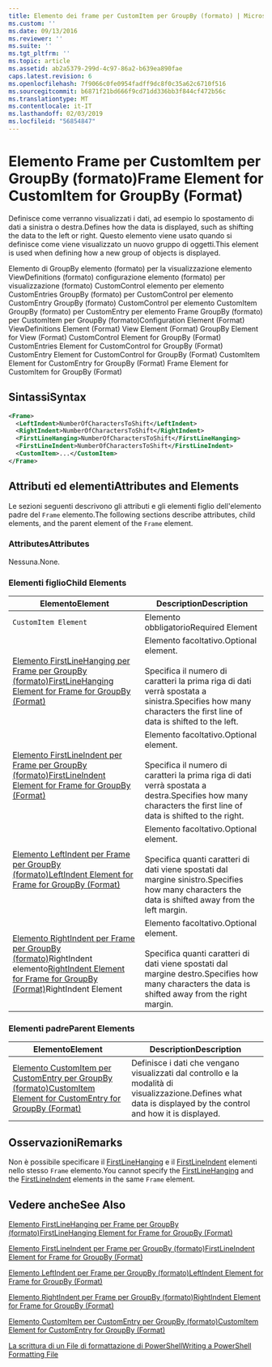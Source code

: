 ```yaml
---
title: Elemento dei frame per CustomItem per GroupBy (formato) | Microsoft Docs
ms.custom: ''
ms.date: 09/13/2016
ms.reviewer: ''
ms.suite: ''
ms.tgt_pltfrm: ''
ms.topic: article
ms.assetid: ab2a5379-299d-4c97-86a2-b639ea890fae
caps.latest.revision: 6
ms.openlocfilehash: 7f9066c0fe0954fadff9dc8f0c35a62c6710f516
ms.sourcegitcommit: b6871f21bd666f9cd71dd336bb3f844cf472b56c
ms.translationtype: MT
ms.contentlocale: it-IT
ms.lasthandoff: 02/03/2019
ms.locfileid: "56854847"
---
```

# <a name="frame-element-for-customitem-for-groupby-format"></a><span data-ttu-id="26d3f-102">Elemento Frame per CustomItem per GroupBy (formato)</span><span class="sxs-lookup"><span data-stu-id="26d3f-102">Frame Element for CustomItem for GroupBy (Format)</span></span>

<span data-ttu-id="26d3f-103">Definisce come verranno visualizzati i dati, ad esempio lo spostamento di dati a sinistra o destra.</span><span class="sxs-lookup"><span data-stu-id="26d3f-103">Defines how the data is displayed, such as shifting the data to the left or right.</span></span> <span data-ttu-id="26d3f-104">Questo elemento viene usato quando si definisce come viene visualizzato un nuovo gruppo di oggetti.</span><span class="sxs-lookup"><span data-stu-id="26d3f-104">This element is used when defining how a new group of objects is displayed.</span></span>

<span data-ttu-id="26d3f-105">Elemento di GroupBy elemento (formato) per la visualizzazione elemento ViewDefinitions (formato) configurazione elemento (formato) per visualizzazione (formato) CustomControl elemento per elemento CustomEntries GroupBy (formato) per CustomControl per elemento CustomEntry GroupBy (formato) CustomControl per elemento CustomItem GroupBy (formato) per CustomEntry per elemento Frame GroupBy (formato) per CustomItem per GroupBy (formato)</span><span class="sxs-lookup"><span data-stu-id="26d3f-105">Configuration Element (Format) ViewDefinitions Element (Format) View Element (Format) GroupBy Element for View (Format) CustomControl Element for GroupBy (Format) CustomEntries Element for CustomControl for GroupBy (Format) CustomEntry Element for CustomControl for GroupBy (Format) CustomItem Element for CustomEntry for GroupBy (Format) Frame Element for CustomItem for GroupBy (Format)</span></span>

## <a name="syntax"></a><span data-ttu-id="26d3f-106">Sintassi</span><span class="sxs-lookup"><span data-stu-id="26d3f-106">Syntax</span></span>

```xml
<Frame>
  <LeftIndent>NumberOfCharactersToShift</LeftIndent>
  <RightIndent>NumberOfCharactersToShift</RightIndent>
  <FirstLineHanging>NumberOfCharactersToShift</FirstLineHanging>
  <FirstLineIndent>NumberOfCharactersToShift</FirstLineIndent>
  <CustomItem>...</CustomItem>
</Frame>
```

## <a name="attributes-and-elements"></a><span data-ttu-id="26d3f-107">Attributi ed elementi</span><span class="sxs-lookup"><span data-stu-id="26d3f-107">Attributes and Elements</span></span>

<span data-ttu-id="26d3f-108">Le sezioni seguenti descrivono gli attributi e gli elementi figlio dell'elemento padre del `Frame` elemento.</span><span class="sxs-lookup"><span data-stu-id="26d3f-108">The following sections describe attributes, child elements, and the parent element of the `Frame` element.</span></span>

### <a name="attributes"></a><span data-ttu-id="26d3f-109">Attributes</span><span class="sxs-lookup"><span data-stu-id="26d3f-109">Attributes</span></span>

<span data-ttu-id="26d3f-110">Nessuna.</span><span class="sxs-lookup"><span data-stu-id="26d3f-110">None.</span></span>

### <a name="child-elements"></a><span data-ttu-id="26d3f-111">Elementi figlio</span><span class="sxs-lookup"><span data-stu-id="26d3f-111">Child Elements</span></span>

|<span data-ttu-id="26d3f-112">Elemento</span><span class="sxs-lookup"><span data-stu-id="26d3f-112">Element</span></span>|<span data-ttu-id="26d3f-113">Description</span><span class="sxs-lookup"><span data-stu-id="26d3f-113">Description</span></span>|
|-------------|-----------------|
|`CustomItem Element`|<span data-ttu-id="26d3f-114">Elemento obbligatorio</span><span class="sxs-lookup"><span data-stu-id="26d3f-114">Required Element</span></span>|
|[<span data-ttu-id="26d3f-115">Elemento FirstLineHanging per Frame per GroupBy (formato)</span><span class="sxs-lookup"><span data-stu-id="26d3f-115">FirstLineHanging Element for Frame for GroupBy (Format)</span></span>](./firstlinehanging-element-for-frame-for-groupby-format.md)|<span data-ttu-id="26d3f-116">Elemento facoltativo.</span><span class="sxs-lookup"><span data-stu-id="26d3f-116">Optional element.</span></span><br /><br /> <span data-ttu-id="26d3f-117">Specifica il numero di caratteri la prima riga di dati verrà spostata a sinistra.</span><span class="sxs-lookup"><span data-stu-id="26d3f-117">Specifies how many characters the first line of data is shifted to the left.</span></span>|
|[<span data-ttu-id="26d3f-118">Elemento FirstLineIndent per Frame per GroupBy (formato)</span><span class="sxs-lookup"><span data-stu-id="26d3f-118">FirstLineIndent Element for Frame for GroupBy (Format)</span></span>](./firstlineindent-element-for-frame-for-groupby-format.md)|<span data-ttu-id="26d3f-119">Elemento facoltativo.</span><span class="sxs-lookup"><span data-stu-id="26d3f-119">Optional element.</span></span><br /><br /> <span data-ttu-id="26d3f-120">Specifica il numero di caratteri la prima riga di dati verrà spostata a destra.</span><span class="sxs-lookup"><span data-stu-id="26d3f-120">Specifies how many characters the first line of data is shifted to the right.</span></span>|
|[<span data-ttu-id="26d3f-121">Elemento LeftIndent per Frame per GroupBy (formato)</span><span class="sxs-lookup"><span data-stu-id="26d3f-121">LeftIndent Element for Frame for GroupBy (Format)</span></span>](./leftindent-element-for-frame-for-groupby-format.md)|<span data-ttu-id="26d3f-122">Elemento facoltativo.</span><span class="sxs-lookup"><span data-stu-id="26d3f-122">Optional element.</span></span><br /><br /> <span data-ttu-id="26d3f-123">Specifica quanti caratteri di dati viene spostati dal margine sinistro.</span><span class="sxs-lookup"><span data-stu-id="26d3f-123">Specifies how many characters the data is shifted away from the left margin.</span></span>|
|<span data-ttu-id="26d3f-124">[Elemento RightIndent per Frame per GroupBy (formato)](./rightindent-element-for-frame-for-groupby-format.md)RightIndent elemento</span><span class="sxs-lookup"><span data-stu-id="26d3f-124">[RightIndent Element for Frame for GroupBy (Format)](./rightindent-element-for-frame-for-groupby-format.md)RightIndent Element</span></span>|<span data-ttu-id="26d3f-125">Elemento facoltativo.</span><span class="sxs-lookup"><span data-stu-id="26d3f-125">Optional element.</span></span><br /><br /> <span data-ttu-id="26d3f-126">Specifica quanti caratteri di dati viene spostati dal margine destro.</span><span class="sxs-lookup"><span data-stu-id="26d3f-126">Specifies how many characters the data is shifted away from the right margin.</span></span>|

### <a name="parent-elements"></a><span data-ttu-id="26d3f-127">Elementi padre</span><span class="sxs-lookup"><span data-stu-id="26d3f-127">Parent Elements</span></span>

|<span data-ttu-id="26d3f-128">Elemento</span><span class="sxs-lookup"><span data-stu-id="26d3f-128">Element</span></span>|<span data-ttu-id="26d3f-129">Description</span><span class="sxs-lookup"><span data-stu-id="26d3f-129">Description</span></span>|
|-------------|-----------------|
|[<span data-ttu-id="26d3f-130">Elemento CustomItem per CustomEntry per GroupBy (formato)</span><span class="sxs-lookup"><span data-stu-id="26d3f-130">CustomItem Element for CustomEntry for GroupBy (Format)</span></span>](./customitem-element-for-customentry-for-groupby-format.md)|<span data-ttu-id="26d3f-131">Definisce i dati che vengano visualizzati dal controllo e la modalità di visualizzazione.</span><span class="sxs-lookup"><span data-stu-id="26d3f-131">Defines what data is displayed by the control and how it is displayed.</span></span>|

## <a name="remarks"></a><span data-ttu-id="26d3f-132">Osservazioni</span><span class="sxs-lookup"><span data-stu-id="26d3f-132">Remarks</span></span>

<span data-ttu-id="26d3f-133">Non è possibile specificare il [FirstLineHanging](./firstlinehanging-element-for-frame-for-groupby-format.md) e il [FirstLineIndent](./firstlineindent-element-for-frame-for-groupby-format.md) elementi nello stesso `Frame` elemento.</span><span class="sxs-lookup"><span data-stu-id="26d3f-133">You cannot specify the [FirstLineHanging](./firstlinehanging-element-for-frame-for-groupby-format.md) and the [FirstLineIndent](./firstlineindent-element-for-frame-for-groupby-format.md) elements in the same `Frame` element.</span></span>

## <a name="see-also"></a><span data-ttu-id="26d3f-134">Vedere anche</span><span class="sxs-lookup"><span data-stu-id="26d3f-134">See Also</span></span>

[<span data-ttu-id="26d3f-135">Elemento FirstLineHanging per Frame per GroupBy (formato)</span><span class="sxs-lookup"><span data-stu-id="26d3f-135">FirstLineHanging Element for Frame for GroupBy (Format)</span></span>](./firstlinehanging-element-for-frame-for-groupby-format.md)

[<span data-ttu-id="26d3f-136">Elemento FirstLineIndent per Frame per GroupBy (formato)</span><span class="sxs-lookup"><span data-stu-id="26d3f-136">FirstLineIndent Element for Frame for GroupBy (Format)</span></span>](./firstlineindent-element-for-frame-for-groupby-format.md)

[<span data-ttu-id="26d3f-137">Elemento LeftIndent per Frame per GroupBy (formato)</span><span class="sxs-lookup"><span data-stu-id="26d3f-137">LeftIndent Element for Frame for GroupBy (Format)</span></span>](./leftindent-element-for-frame-for-groupby-format.md)

[<span data-ttu-id="26d3f-138">Elemento RightIndent per Frame per GroupBy (formato)</span><span class="sxs-lookup"><span data-stu-id="26d3f-138">RightIndent Element for Frame for GroupBy (Format)</span></span>](./rightindent-element-for-frame-for-groupby-format.md)

[<span data-ttu-id="26d3f-139">Elemento CustomItem per CustomEntry per GroupBy (formato)</span><span class="sxs-lookup"><span data-stu-id="26d3f-139">CustomItem Element for CustomEntry for GroupBy (Format)</span></span>](./customitem-element-for-customentry-for-groupby-format.md)

[<span data-ttu-id="26d3f-140">La scrittura di un File di formattazione di PowerShell</span><span class="sxs-lookup"><span data-stu-id="26d3f-140">Writing a PowerShell Formatting File</span></span>](./writing-a-powershell-formatting-file.md)
